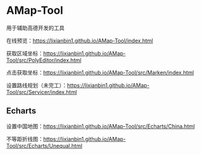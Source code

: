 # AMap-Tool

用于辅助高德开发的工具

在线预览：https://lixianbin1.github.io/AMap-Tool/index.html

获取区域坐标：https://lixianbin1.github.io/AMap-Tool/src/PolyEditor/index.html

点击获取坐标：https://lixianbin1.github.io/AMap-Tool/src/Marken/index.html

设置路线规划（未完工）：https://lixianbin1.github.io/AMap-Tool/src/Servicer/index.html

## Echarts

设置中国地图：https://lixianbin1.github.io/AMap-Tool/src/Echarts/China.html

不等距折线图：https://lixianbin1.github.io/AMap-Tool/src/Echarts/Unequal.html
